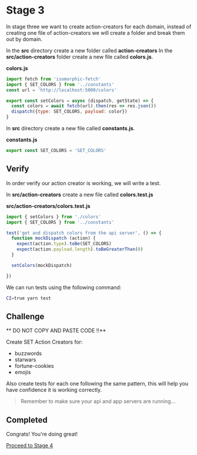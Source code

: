 # Stage 3

In stage three we want to create action-creators for each domain, instead
of creating one file of action-creators we will create a folder and
break them out by domain.

In the **src** directory create a new folder called **action-creators**
In the **src/action-creators** folder create a new file called **colors.js**.

**colors.js**

``` js
import fetch from 'isomorphic-fetch'
import { SET_COLORS } from '../constants'
const url = 'http://localhost:5000/colors'

export const setColors = async (dispatch, getState) => {
  const colors = await fetch(url).then(res => res.json())
  dispatch({type: SET_COLORS, payload: color})
}
```

In **src** directory create a new file called **constants.js**.

**constants.js**

``` js
export const SET_COLORS = 'SET_COLORS'
```

## Verify

In order verify our action creator is working, we will write a test.

In **src/action-creators** create a new file called **colors.test.js**

**src/action-creators/colors.test.js**

``` js
import { setColors } from './colors'
import { SET_COLORS } from '../constants'

test('get and dispatch colors from the api server', () => {
  function mockDispatch (action) {
    expect(action.type).toBe(SET_COLORS)
    expect(action.payload.length).toBeGreaterThan(0)
  }  

  setColors(mockDispatch)

})
```

We can run tests using the following command:

``` bash
CI=true yarn test
```

## Challenge


** DO NOT COPY AND PASTE CODE !!**

Create SET Action Creators for:

* buzzwords
* starwars
* fortune-cookies
* emojis

Also create tests for each one following the same pattern, this will help you have confidence it is working correctly.

> Remember to make sure your api and app servers are running...

## Completed

Congrats! You're doing great!

[Proceed to Stage 4](stage-4.md)
